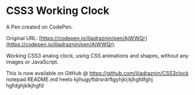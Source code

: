 # CSS3 Working Clock

A Pen created on CodePen.

Original URL: [https://codepen.io/iliadraznin/pen/AjWWQr](https://codepen.io/iliadraznin/pen/AjWWQr).

Working CSS3 analog clock, using CSS animations and shapes, without any images or JavaScript.

This is now available on GitHub @ https://github.com/iliadraznin/CSS3clock
notepad README.md
heelo
kjihugyftdrsrdrftgyhjkl;kjhgfdfghj
hgfdghjklkjhgfd